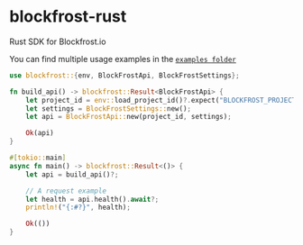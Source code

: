 # blockfrost-rust
Rust SDK for Blockfrost.io

You can find multiple usage examples in the [`examples folder`](./examples)

```rust
use blockfrost::{env, BlockFrostApi, BlockFrostSettings};

fn build_api() -> blockfrost::Result<BlockFrostApi> {
    let project_id = env::load_project_id()?.expect("BLOCKFROST_PROJECT_ID not found.");
    let settings = BlockFrostSettings::new();
    let api = BlockFrostApi::new(project_id, settings);

    Ok(api)
}

#[tokio::main]
async fn main() -> blockfrost::Result<()> {
    let api = build_api()?;

    // A request example
    let health = api.health().await?;
    println!("{:#?}", health);

    Ok(())
}
```
